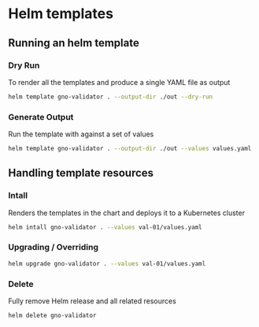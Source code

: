 # Helm templates

## Running an helm template

### Dry Run

To render all the templates and produce a single YAML file as output

```bash
helm template gno-validator . --output-dir ./out --dry-run
```

### Generate Output

Run the template with against a set of values

```bash
helm template gno-validator . --output-dir ./out --values values.yaml
```

## Handling template resources

### Intall

Renders the templates in the chart and deploys it to a Kubernetes cluster

```bash
helm intall gno-validator . --values val-01/values.yaml
```

### Upgrading / Overriding

```bash
helm upgrade gno-validator . --values val-01/values.yaml
```

### Delete

Fully remove Helm release and all related resources

```bash
helm delete gno-validator
```
